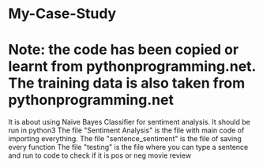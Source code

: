 # My-Case-Study
# Note: the code has been copied or learnt from pythonprogramming.net. The training data is also taken from pythonprogramming.net
It is about using Naive Bayes Classifier for sentiment analysis.
It should be run in python3
The file "Sentiment Analysis" is the file with main code of importing everything. 
The file "sentence_sentiment" is the file of saving every function
The file "testing" is the file where you can type a sentence and run to code to check if it is pos or neg movie review
